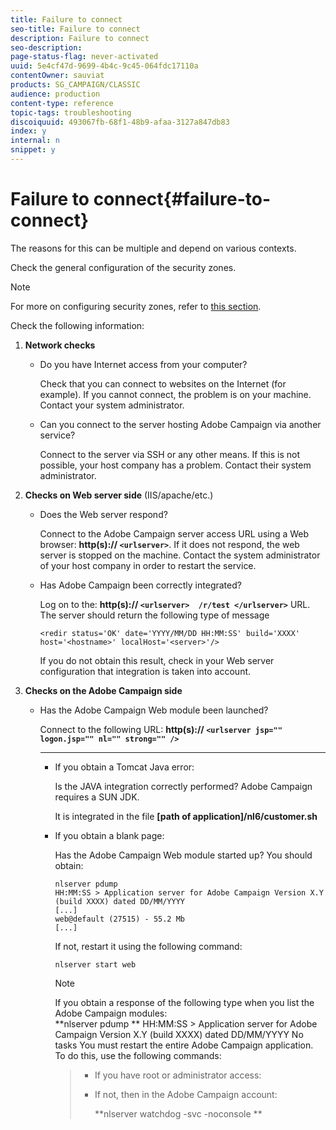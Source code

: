 ```yaml
---
title: Failure to connect
seo-title: Failure to connect
description: Failure to connect
seo-description: 
page-status-flag: never-activated
uuid: 5e4cf47d-9699-4b4c-9c45-064fdc17110a
contentOwner: sauviat
products: SG_CAMPAIGN/CLASSIC
audience: production
content-type: reference
topic-tags: troubleshooting
discoiquuid: 493067fb-68f1-48b9-afaa-3127a847db83
index: y
internal: n
snippet: y
---
```


# Failure to connect{#failure-to-connect}

The reasons for this can be multiple and depend on various contexts.

Check the general configuration of the security zones.

>[!NOTE]
>
>For more on configuring security zones, refer to [this section](https://helpx.adobe.com/campaign/classic/installation/using/configuring-campaign-server.html#defining-security-zones).

Check the following information:

1. **Network checks**

    * Do you have Internet access from your computer?

      Check that you can connect to websites on the Internet (for example). If you cannot connect, the problem is on your machine. Contact your system administrator.
    
    * Can you connect to the server hosting Adobe Campaign via another service?

      Connect to the server via SSH or any other means. If this is not possible, your host company has a problem. Contact their system administrator.

1. **Checks on Web server side** (IIS/apache/etc.)

    * Does the Web server respond?

      Connect to the Adobe Campaign server access URL using a Web browser: **http(s):// `<urlserver>`**. If it does not respond, the web server is stopped on the machine. Contact the system administrator of your host company in order to restart the service.
    
    * Has Adobe Campaign been correctly integrated?

      Log on to the: **http(s):// `<urlserver>  /r/test </urlserver>`** URL. The server should return the following type of message

      ```    
      <redir status='OK' date='YYYY/MM/DD HH:MM:SS' build='XXXX' host='<hostname>' localHost='<server>'/>
      ```    
    
      If you do not obtain this result, check in your Web server configuration that integration is taken into account.

1. **Checks on the Adobe Campaign side**

    * Has the Adobe Campaign Web module been launched?

      Connect to the following URL: **http(s):// `<urlserver jsp="" logon.jsp="" nl="" strong="" />`**
      ** **

        * If you obtain a Tomcat Java error:

          Is the JAVA integration correctly performed? Adobe Campaign requires a SUN JDK.

          It is integrated in the file **[path of application]/nl6/customer.sh**
        
        * If you obtain a blank page:

          Has the Adobe Campaign Web module started up? You should obtain:

          ```        
          nlserver pdump
          HH:MM:SS > Application server for Adobe Campaign Version X.Y (build XXXX) dated DD/MM/YYYY
          [...]
          web@default (27515) - 55.2 Mb
          [...]
          ```        
        
          If not, restart it using the following command:

          ```        
          nlserver start web
          ```

          >[!NOTE]
          >
          >If you obtain a response of the following type when you list the Adobe Campaign modules:   
          >**nlserver pdump ** 
          >HH:MM:SS > Application server for Adobe Campaign Version X.Y (build XXXX) dated DD/MM/YYYY No tasks You must restart the entire Adobe Campaign application. To do this, use the following commands:   

          >
          >    
          >    
          >    * If you have root or administrator access: 
          >    * If not, then in the Adobe Campaign account: 
          >    
          >    
          >      **nlserver watchdog -svc -noconsole **
          >    
          >    
          >

